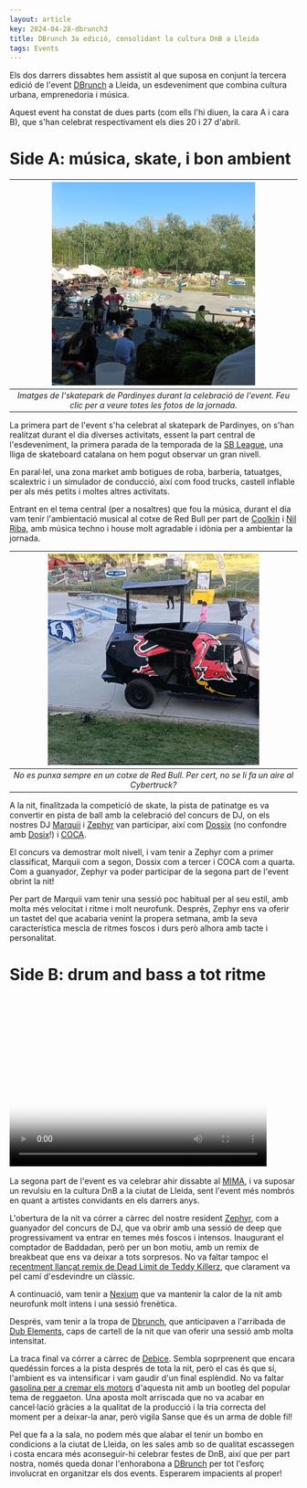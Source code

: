 ```yaml
---
layout: article
key: 2024-04-28-dbrunch3
title: DBrunch 3a edició, consolidant la cultura DnB a Lleida
tags: Events
---
```


Els dos darrers dissabtes hem assistit al que suposa en conjunt la tercera edició de l'event [DBrunch](https://instagram.com/dbrunchfest) a Lleida, un esdeveniment que combina cultura urbana, emprenedoria i música.

Aquest event ha constat de dues parts (com ells l'hi diuen, la cara A i cara B), que s'han celebrat respectivament els dies 20 i 27 d'abril.

# Side A: música, skate, i bon ambient

| [![Imatges de l'skatepark de Pardinyes durant la celebració de l'event](/images/dbrunch-skate.png)](https://www.instagram.com/p/C5_9NnfM16a/) | 
|:-------------------------------------------------------------------------------------------------------------------------------------------:| 
|         *Imatges de l'skatepark de Pardinyes durant la celebració de l'event. Feu clic per a veure totes les fotos de la jornada.*          |

La primera part de l'event s'ha celebrat al skatepark de Pardinyes, on s'han realitzat durant el dia diverses activitats, essent la part central de l'esdeveniment, la primera parada de la temporada de la [SB League](https://skatia.es/ca/la-temporada-lliga-skate/), una lliga de skateboard catalana on hem pogut observar un gran nivell.

En paral·lel, una zona market amb botigues de roba, barberia, tatuatges, scalextric i un simulador de conducció, així com food trucks, castell inflable per als més petits i moltes altres activitats.

Entrant en el tema central (per a nosaltres) que fou la música, durant el dia vam tenir l'ambientació musical al cotxe de Red Bull per part de [Coolkin](https://instagram.com/_coolkin_dj) i [Nil Riba](https://instagram.com/nilriba.dj), amb música techno i house molt agradable i idònia per a ambientar la jornada.

| [![Cotxe de Red Bull](/images/cotxeredbull.png)](https://www.instagram.com/p/C5_9NnfM16a/) | 
|:------------------------------------------------------------------------------------------:| 
| *No es punxa sempre en un cotxe de Red Bull. Per cert, no se li fa un aire al Cybertruck?* |

A la nit, finalitzada la competició de skate, la pista de patinatge es va convertir en pista de ball amb la celebració del concurs de DJ, on els nostres DJ [Marquii](https://instagram.com/marquii172) i [Zephyr](https://instagramn.com/z3phyrdnb) van participar, així com [Dossix](https://instagram.com/dossix_dj) (no confondre amb [Dosix](https://instagram.com/dosix.dnb)!) i [COCA](https://instagram.com/hija_de_la_coca).

El concurs va demostrar molt nivell, i vam tenir a Zephyr com a primer classificat, Marquii com a segon, Dossix com a tercer i COCA com a quarta. Com a guanyador, Zephyr va poder participar de la segona part de l'event obrint la nit!

Per part de Marquii vam tenir una sessió poc habitual per al seu estil, amb molta més velocitat i ritme i molt neurofunk. Després, Zephyr ens va oferir un tastet del que acabaria venint la propera setmana, amb la seva característica mescla de ritmes foscos i durs però alhora amb tacte i personalitat.

# Side B: drum and bass a tot ritme

<video controls loop poster="/images/dubelements.jpg" width="450" height="300" id="background">
   <source src="/images/dubelements.mp4" type="video/mp4">
   <img src="/images/dubelements.jpg" />
</video>

La segona part de l'event es va celebrar ahir dissabte al [MIMA](https://instagram.com/mima_lleida), i va suposar un revulsiu en la cultura DnB a la ciutat de Lleida, sent l'event més nombrós en quant a artistes convidants en els darrers anys.

L'obertura de la nit va córrer a càrrec del nostre resident [Zephyr](https://instagram.com/z3phyrdnb), com a guanyador del concurs de DJ, que va obrir amb una sessió de deep que progressivament va entrar en temes més foscos i intensos. Inaugurant el comptador de Baddadan, però per un bon motiu, amb un remix de breakbeat que ens va deixar a tots sorpresos. No va faltar tampoc el [recentment llançat remix de Dead Limit de Teddy Killerz](https://www.youtube.com/watch?v=UI6oIOuHXiI), que clarament va pel camí d'esdevindre un clàssic.

A continuació, vam tenir a [Nexium](https://instagram.com/nexium.music) que va mantenir la calor de la nit amb neurofunk molt intens i una sessió frenètica.

Després, vam tenir a la tropa de [Dbrunch](https://instagram.com/dbrunchfest), que anticipaven a l'arribada de [Dub Elements](https://instagram.com/dubelementsofficial), caps de cartell de la nit que van oferir una sessió amb molta intensitat.

La traca final va córrer a càrrec de [Debice](https://instagram.com/debiceofficial). Sembla soprprenent que encara quedéssin forces a la pista després de tota la nit, però el cas és que sí, l'ambient es va intensificar i vam gaudir d'un final esplèndid. No va faltar [gasolina per a cremar els motors](https://www.youtube.com/watch?v=CCF1_jI8Prk) d'aquesta nit amb un bootleg del popular tema de reggaeton. Una aposta molt arriscada que no va acabar en cancel·lació gràcies a la qualitat de la producció i la tria correcta del moment per a deixar-la anar, però vigila Sanse que és un arma de doble fil!

Pel que fa a la sala, no podem més que alabar el tenir un bombo en condicions a la ciutat de Lleida, on les sales amb so de qualitat escassegen i costa encara més aconseguir-hi celebrar festes de DnB, així que per part nostra, només queda donar l'enhorabona a [DBrunch](https://instagram.com/dbrunchfest) per tot l'esforç involucrat en organitzar els dos events. Esperarem impacients al proper!
